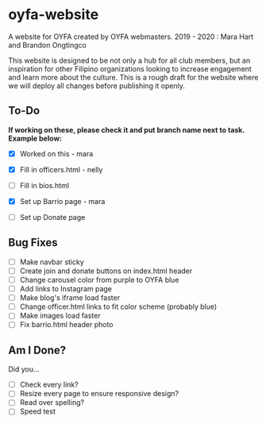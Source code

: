 # oyfa-website
A website for OYFA created by OYFA webmasters.
2019 - 2020 : Mara Hart and Brandon Ongtingco

This website is designed to be not only a hub for all club members, but an inspiration for other Filipino organizations looking to increase engagement and learn more about the culture.
This is a rough draft for the website where we will deploy all changes before publishing it openly.

## To-Do
**If working on these, please check it and put branch name next to task. Example below:**  
- [x] Worked on this - mara

- [x] Fill in officers.html - nelly
- [ ] Fill in bios.html
- [x] Set up Barrio page - mara
- [ ] Set up Donate page

## Bug Fixes
- [ ] Make navbar sticky
- [ ] Create join and donate buttons on index.html header
- [ ] Change carousel color from purple to OYFA blue
- [ ] Add links to Instagram page
- [ ] Make blog's iframe load faster
- [ ] Change officer.html links to fit color scheme (probably blue)
- [ ] Make images load faster
- [ ] Fix barrio.html header photo

## Am I Done?
Did you...
- [ ] Check every link?
- [ ] Resize every page to ensure responsive design?
- [ ] Read over spelling?
- [ ] Speed test
